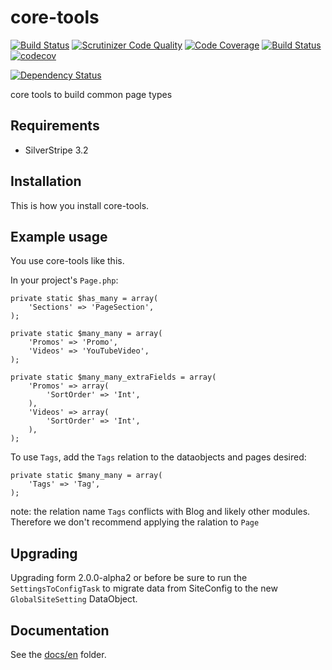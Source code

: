 # core-tools
[![Build Status](https://travis-ci.com/dynamic/core-tools.svg?token=hFT1sXd4nNmguE972zHN&branch=master)](https://travis-ci.com/dynamic/core-tools)
[![Scrutinizer Code Quality](https://scrutinizer-ci.com/g/dynamic/core-tools/badges/quality-score.png?b=master&s=76a902849ba73f7f6d9259cb9608c56ff1231dd0)](https://scrutinizer-ci.com/g/dynamic/core-tools/?branch=master)
[![Code Coverage](https://scrutinizer-ci.com/g/dynamic/core-tools/badges/coverage.png?b=master&s=48f25344a2e1880098454f3f16b5f5e33c0d0314)](https://scrutinizer-ci.com/g/dynamic/core-tools/?branch=master)
[![Build Status](https://scrutinizer-ci.com/g/dynamic/core-tools/badges/build.png?b=master&s=9bb324f03c01ebe635f436adf2143649b913eb68)](https://scrutinizer-ci.com/g/dynamic/core-tools/build-status/master)
[![codecov](https://codecov.io/gh/dynamic/core-tools/branch/master/graph/badge.svg?token=aTTN08qp6y)](https://codecov.io/gh/dynamic/core-tools)

[![Dependency Status](https://www.versioneye.com/user/projects/5761fd660a82b200276f729f/badge.svg?style=flat)](https://www.versioneye.com/user/projects/5761fd660a82b200276f729f)

core tools to build common page types

## Requirements

- SilverStripe 3.2

## Installation

This is how you install core-tools.

## Example usage

You use core-tools like this.

In your project's `Page.php`:

	private static $has_many = array(
		'Sections' => 'PageSection',
	);
	
	private static $many_many = array(
		'Promos' => 'Promo',
		'Videos' => 'YouTubeVideo',
	);
	
	private static $many_many_extraFields = array(
		'Promos' => array(
			'SortOrder' => 'Int',
		),
		'Videos' => array(
			'SortOrder' => 'Int',
		),
	);

To use `Tags`, add the `Tags` relation to the dataobjects and pages desired:

	private static $many_many = array(
		'Tags' => 'Tag',
	);

note: the relation name `Tags` conflicts with Blog and likely other modules. Therefore we don't recommend applying the ralation to `Page`

## Upgrading

Upgrading form 2.0.0-alpha2 or before be sure to run the `SettingsToConfigTask` to migrate data from SiteConfig to the new `GlobalSiteSetting` DataObject.

## Documentation

See the [docs/en](docs/en/index.md) folder.
